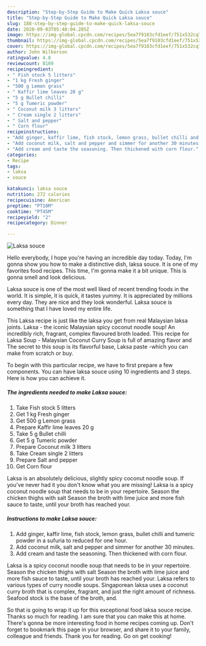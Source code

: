 ```yaml
---
description: "Step-by-Step Guide to Make Quick Laksa souce"
title: "Step-by-Step Guide to Make Quick Laksa souce"
slug: 188-step-by-step-guide-to-make-quick-laksa-souce
date: 2020-09-03T05:48:04.285Z
image: https://img-global.cpcdn.com/recipes/5ea7f9103cfd1eef/751x532cq70/laksa-souce-recipe-main-photo.jpg
thumbnail: https://img-global.cpcdn.com/recipes/5ea7f9103cfd1eef/751x532cq70/laksa-souce-recipe-main-photo.jpg
cover: https://img-global.cpcdn.com/recipes/5ea7f9103cfd1eef/751x532cq70/laksa-souce-recipe-main-photo.jpg
author: John Wilkerson
ratingvalue: 4.8
reviewcount: 8169
recipeingredient:
- " Fish stock 5 litters"
- "1 kg Fresh ginger"
- "500 g Lemon grass"
- " Kaffir lime leaves 20 g"
- "5 g Bullet chilli"
- "5 g Tumeric powder"
- " Coconut milk 3 litters"
- " Cream single 2 litters"
- " Salt and pepper"
- " Corn flour"
recipeinstructions:
- "Add ginger, kaffir lime, fish stock, lemon grass, bullet chilli and tumeric powder in a sufuria to reduced for one hour."
- "Add coconut milk, salt and pepper and simmer for another 30 minutes."
- "Add cream and taste the seasoning. Then thickened with corn flour."
categories:
- Recipe
tags:
- laksa
- souce

katakunci: laksa souce 
nutrition: 272 calories
recipecuisine: American
preptime: "PT10M"
cooktime: "PT45M"
recipeyield: "2"
recipecategory: Dinner

---
```



![Laksa souce](https://img-global.cpcdn.com/recipes/5ea7f9103cfd1eef/751x532cq70/laksa-souce-recipe-main-photo.jpg)

Hello everybody, I hope you're having an incredible day today. Today, I'm gonna show you how to make a distinctive dish, laksa souce. It is one of my favorites food recipes. This time, I'm gonna make it a bit unique. This is gonna smell and look delicious.

Laksa souce is one of the most well liked of recent trending foods in the world. It is simple, it is quick, it tastes yummy. It is appreciated by millions every day. They are nice and they look wonderful. Laksa souce is something that I have loved my entire life.

This Laksa recipe is just like the laksa you get from real Malaysian laksa joints. Laksa - the iconic Malaysian spicy coconut noodle soup! An incredibly rich, fragrant, complex flavoured broth loaded. This recipe for Laksa Soup - Malaysian Coconut Curry Soup is full of amazing flavor and The secret to this soup is its flavorful base, Laksa paste -which you can make from scratch or buy.


To begin with this particular recipe, we have to first prepare a few components. You can have laksa souce using 10 ingredients and 3 steps. Here is how you can achieve it.

<!--inarticleads1-->

##### The ingredients needed to make Laksa souce:

1. Take  Fish stock 5 litters
1. Get 1 kg Fresh ginger
1. Get 500 g Lemon grass
1. Prepare  Kaffir lime leaves 20 g
1. Take 5 g Bullet chilli
1. Get 5 g Tumeric powder
1. Prepare  Coconut milk 3 litters
1. Take  Cream single 2 litters
1. Prepare  Salt and pepper
1. Get  Corn flour


Laksa is an absolutely delicious, slightly spicy coconut noodle soup. If you&#39;ve never had it you don&#39;t know what you are missing! Laksa is a spicy coconut noodle soup that needs to be in your repertoire. Season the chicken thighs with salt Season the broth with lime juice and more fish sauce to taste, until your broth has reached your. 

<!--inarticleads2-->

##### Instructions to make Laksa souce:

1. Add ginger, kaffir lime, fish stock, lemon grass, bullet chilli and tumeric powder in a sufuria to reduced for one hour.
1. Add coconut milk, salt and pepper and simmer for another 30 minutes.
1. Add cream and taste the seasoning. Then thickened with corn flour.


Laksa is a spicy coconut noodle soup that needs to be in your repertoire. Season the chicken thighs with salt Season the broth with lime juice and more fish sauce to taste, until your broth has reached your. Laksa refers to various types of curry noodle soups. Singaporean laksa uses a coconut curry broth that is complex, fragrant, and just the right amount of richness. Seafood stock is the base of the broth, and. 

So that is going to wrap it up for this exceptional food laksa souce recipe. Thanks so much for reading. I am sure that you can make this at home. There's gonna be more interesting food in home recipes coming up. Don't forget to bookmark this page in your browser, and share it to your family, colleague and friends. Thank you for reading. Go on get cooking!
